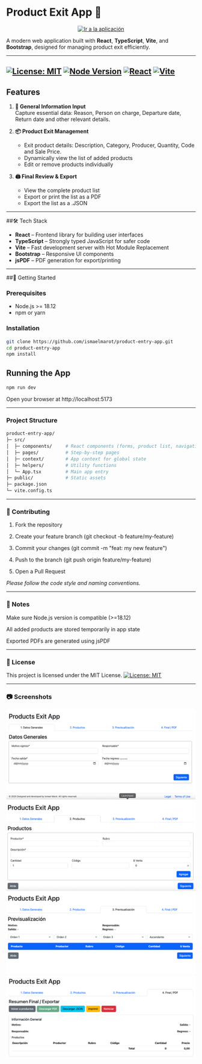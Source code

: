 # Product Exit App 🛒

<p align="center">
  <a href="https://ismaelmarot.github.io/products-exit-app/#/general">
    <img 
      src="https://img.shields.io/badge/🚀%20Ir%20a%20la%20aplicación-blue?style=for-the-badge&logoWidth=30" 
      alt="Ir a la aplicación"
    >
  </a>
</p>

A modern web application built with **React**, **TypeScript**, **Vite**, and **Bootstrap**, designed for managing product exit efficiently.

---
[![License: MIT](https://img.shields.io/badge/License-MIT-green.svg)](https://opensource.org/licenses/MIT)
[![Node Version](https://img.shields.io/badge/Node-18.12+-blue.svg)](https://nodejs.org/)
[![React](https://img.shields.io/badge/React-18-blue.svg)](https://reactjs.org/)
[![Vite](https://img.shields.io/badge/Vite-7.1.2-orange.svg)](https://vitejs.dev/)
---

## Features

1. **📝 General Information Input**  
   Capture essential data: Reason, Person on charge, Departure date, Return date and other relevant details.

4. **📦 Product Exit Management**  
   - Exit product details: Description, Category, Producer, Quantity, Code and Sale Price.
   - Dynamically view the list of added products  
   - Edit or remove products individually

5. **🖨️ Final Review & Export**  
   - View the complete product list  
   - Export or print the list as a PDF
   - Export the list as a .JSON

---

##🛠 Tech Stack

- **React** – Frontend library for building user interfaces  
- **TypeScript** – Strongly typed JavaScript for safer code  
- **Vite** – Fast development server with Hot Module Replacement  
- **Bootstrap** – Responsive UI components  
- **jsPDF** – PDF generation for export/printing  

---

##🚀 Getting Started

### Prerequisites

- Node.js >= 18.12
- npm or yarn

### Installation
```bash
git clone https://github.com/ismaelmarot/product-entry-app.git
cd product-entry-app
npm install
```

## Running the App
```bash
npm run dev
```
Open your browser at http://localhost:5173

---
### Project Structure
```bash
product-entry-app/
├─ src/
│  ├─ components/     # React components (forms, product list, navigation)
│  ├─ pages/          # Step-by-step pages
│  ├─ context/        # App context for global state
│  ├─ helpers/        # Utility functions
│  └─ App.tsx         # Main app entry
├─ public/            # Static assets
├─ package.json
└─ vite.config.ts
```

---

### 🤝 Contributing
1. Fork the repository

2. Create your feature branch (git checkout -b feature/my-feature)

3. Commit your changes (git commit -m "feat: my new feature")

4. Push to the branch (git push origin feature/my-feature)

5. Open a Pull Request

_Please follow the code style and naming conventions._

---
### 📝 Notes

Make sure Node.js version is compatible (>=18.12)

All added products are stored temporarily in app state

Exported PDFs are generated using jsPDF

---
### 📄 License

This project is licensed under the MIT License.
[![License: MIT](https://img.shields.io/badge/License-MIT-green.svg)](https://opensource.org/licenses/MIT)

---
### 📷 Screenshots

<img src="src/screenshots/Screenshot01.png" alt="Captura 1" />

<img src="src/screenshots/Screenshot02.png" alt="Captura 2" />

<img src="src/screenshots/Screenshot03.png" alt="Captura 3" />

<img src="src/screenshots/Screenshot04.png" alt="Captura 4" />
